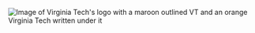 ![Image of Virginia Tech's logo with a maroon outlined VT and an orange Virginia Tech written under it](https://www.assets.cms.vt.edu/images/Standard/Standard_RGB.svg)
